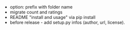 - option: prefix with folder name
- migrate count and ratings
- README "install and usage" via pip install <path to uploaded tar.gz on github>
- before release - add setup.py infos (author, url, license). 
